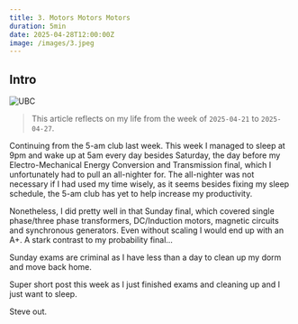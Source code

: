 ```yaml
---
title: 3. Motors Motors Motors
duration: 5min
date: 2025-04-28T12:00:00Z
image: /images/3.jpeg
---
```


## Intro

![UBC](/images/3.jpeg)

> This article reflects on my life from the week of `2025-04-21` to `2025-04-27`.

Continuing from the 5-am club last week. This week I managed to sleep at 9pm and wake up at 5am every day besides Saturday, the day before my Electro-Mechanical Energy Conversion and Transmission final, which I unfortunately had to pull an all-nighter for. The all-nighter was not necessary if I had used my time wisely, as it seems besides fixing my sleep schedule, the 5-am club has yet to help increase my productivity.

Nonetheless, I did pretty well in that Sunday final, which covered single phase/three phase transformers, DC/Induction motors, magnetic circuits and synchronous generators. Even without scaling I would end up with an A+. A stark contrast to my probability final...

Sunday exams are criminal as I have less than a day to clean up my dorm and move back home.

Super short post this week as I just finished exams and cleaning up and I just want to sleep.

Steve out.
